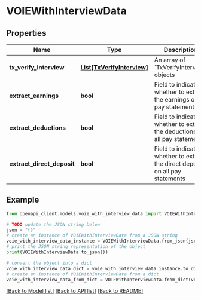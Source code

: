 # VOIEWithInterviewData


## Properties

Name | Type | Description | Notes
------------ | ------------- | ------------- | -------------
**tx_verify_interview** | [**List[TxVerifyInterview]**](TxVerifyInterview.md) | An array of &#x60;TxVerifyInterview&#x60; objects | 
**extract_earnings** | **bool** | Field to indicate whether to extract the earnings on all pay statements | [optional] [default to True]
**extract_deductions** | **bool** | Field to indicate whether to extract the deductions on all pay statements | [optional] [default to False]
**extract_direct_deposit** | **bool** | Field to indicate whether to extract the direct deposits on all pay statements | [optional] [default to True]

## Example

```python
from openapi_client.models.voie_with_interview_data import VOIEWithInterviewData

# TODO update the JSON string below
json = "{}"
# create an instance of VOIEWithInterviewData from a JSON string
voie_with_interview_data_instance = VOIEWithInterviewData.from_json(json)
# print the JSON string representation of the object
print(VOIEWithInterviewData.to_json())

# convert the object into a dict
voie_with_interview_data_dict = voie_with_interview_data_instance.to_dict()
# create an instance of VOIEWithInterviewData from a dict
voie_with_interview_data_from_dict = VOIEWithInterviewData.from_dict(voie_with_interview_data_dict)
```
[[Back to Model list]](../README.md#documentation-for-models) [[Back to API list]](../README.md#documentation-for-api-endpoints) [[Back to README]](../README.md)


